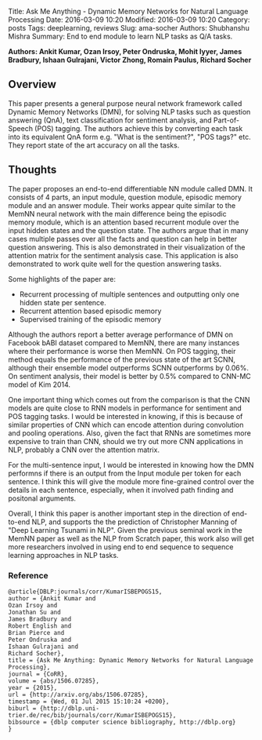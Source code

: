 Title: Ask Me Anything - Dynamic Memory Networks for Natural Language Processing
Date: 2016-03-09 10:20
Modified: 2016-03-09 10:20
Category: posts
Tags: deeplearning, reviews
Slug: ama-socher
Authors: Shubhanshu Mishra
Summary: End to end module to learn NLP tasks as Q/A tasks. 


**Authors: Ankit Kumar, Ozan Irsoy, Peter Ondruska, Mohit Iyyer, James Bradbury, Ishaan Gulrajani, Victor Zhong, Romain Paulus, Richard Socher**

## Overview

This paper presents a general purpose neural network framework called Dynamic Memory Networks \(DMN\), for solving NLP tasks such as question answering \(QnA\), text classification for sentiment analysis, and Part-of-Speech \(POS\) tagging. The authors achieve this by converting each task into its equivalent QnA form e.g. "What is the sentiment?", "POS tags?" etc. They report state of the art accuracy on all the tasks.

## Thoughts

The paper proposes an end-to-end differentiable NN module called DMN. It consists of 4 parts, an input module, question module, episodic memory module and an answer module. Their works appear quite similar to the MemNN neural network with the main difference being the episodic memory module, which is an attention based recurrent module over the input hidden states and the question state. The authors argue that in many cases multiple passes over all the facts and question can help in better question answering. This is also demonstrated in their visualization of the attention matrix for the sentiment analysis case. This application is also demonstrated to work quite well for the question answering tasks.

Some highlights of the paper are:

* Recurrent processing of multiple sentences and outputting only one hidden state per sentence.
* Recurrent attention based episodic memory
* Supervised training of the episodic memory

Although the authors report a better average performance of DMN on Facebook bABI dataset compared to MemNN, there are many instances where their performance is worse then MemNN. On POS tagging, their method equals the performance of the previous state of the art SCNN, although their ensemble model outperforms SCNN outperforms by 0.06%. On sentiment analysis, their model is better by 0.5% compared to CNN-MC model of Kim 2014.

One important thing which comes out from the comparison is that the CNN models are quite close to RNN models in performance for sentiment and POS tagging tasks. I would be interested in knowing, if this is because of similar properties of CNN which can encode attention during convolution and pooling operations. Also, given the fact that RNNs are sometimes more expensive to train than CNN, should we try out more CNN applications in NLP, probably a CNN over the attention matrix.

For the multi-sentence input, I would be interested in knowing how the DMN performns if there is an output from the Input module per token for each sentence. I think this will give the module more fine-grained control over the details in each sentence, especially, when it involved path finding and positonal arguments.

Overall, I think this paper is another important step in the direction of end-to-end NLP, and supports the the prediction of Christopher Manning of "Deep Learning Tsunami in NLP". Given the previous seminal work in the MemNN paper as well as the NLP from Scratch paper, this work also will get more researchers involved in using end to end sequence to sequence learning approaches in NLP tasks.

### Reference

```
@article{DBLP:journals/corr/KumarISBEPOGS15,
author = {Ankit Kumar and
Ozan Irsoy and
Jonathan Su and
James Bradbury and
Robert English and
Brian Pierce and
Peter Ondruska and
Ishaan Gulrajani and
Richard Socher},
title = {Ask Me Anything: Dynamic Memory Networks for Natural Language Processing},
journal = {CoRR},
volume = {abs/1506.07285},
year = {2015},
url = {http://arxiv.org/abs/1506.07285},
timestamp = {Wed, 01 Jul 2015 15:10:24 +0200},
biburl = {http://dblp.uni-trier.de/rec/bib/journals/corr/KumarISBEPOGS15},
bibsource = {dblp computer science bibliography, http://dblp.org}
}
```
